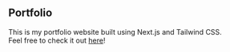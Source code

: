 ## Portfolio

This is my portfolio website built using Next.js and Tailwind CSS.  
Feel free to check it out [here](https://alai031.github.io/)!
